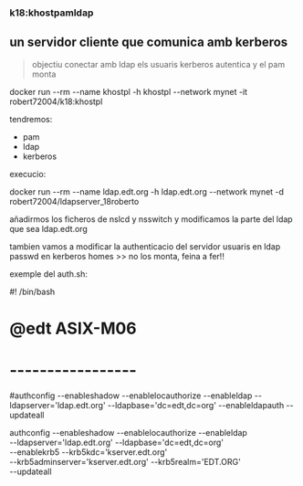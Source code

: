 ### k18:khostpamldap

## un servidor cliente que comunica amb kerberos 
> objectiu  conectar amb ldap els usuaris kerberos autentica y el pam monta 

 docker run --rm --name khostpl -h khostpl --network mynet -it robert72004/k18:khostpl

tendremos:
* pam 
* ldap 
* kerberos

execucio:

docker run --rm  --name ldap.edt.org -h ldap.edt.org --network mynet -d robert72004/ldapserver_18roberto

añadirmos los ficheros de nslcd y nsswitch  y modificamos la parte del ldap que sea ldap.edt.org 

tambien vamos a modificar la authenticacio del servidor 
usuaris en ldap 
passwd en kerberos
homes >> no los monta, feina a fer!!

exemple del auth.sh:

#! /bin/bash
# @edt ASIX-M06
# -----------------
#authconfig  --enableshadow --enablelocauthorize --enableldap  --ldapserver='ldap.edt.org' --ldapbase='dc=edt,dc=org' --enableldapauth  --updateall


authconfig  --enableshadow --enablelocauthorize --enableldap \
            --ldapserver='ldap.edt.org' --ldapbase='dc=edt,dc=org' \
            --enablekrb5 --krb5kdc='kserver.edt.org' \
            --krb5adminserver='kserver.edt.org' --krb5realm='EDT.ORG' \
            --updateall


 
